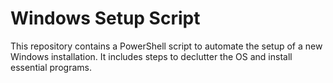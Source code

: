 # Windows Setup Script

This repository contains a PowerShell script to automate the setup of a new Windows installation. It includes steps to declutter the OS and install essential programs.
